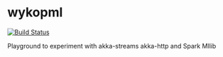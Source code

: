 # wykopml

[![Build Status](https://travis-ci.org/blstream/wykopml.svg?branch=master)](https://travis-ci.org/blstream/wykopml)

Playground to experiment with akka-streams akka-http and Spark Mllib
